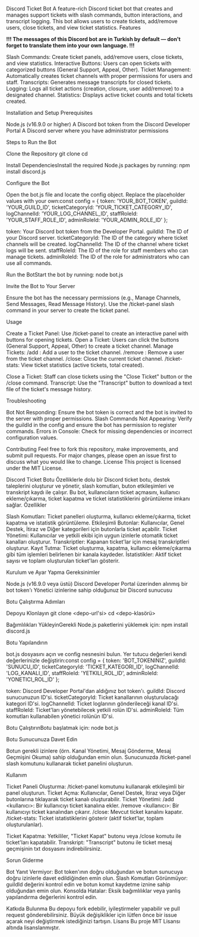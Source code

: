 Discord Ticket Bot
A feature-rich Discord ticket bot that creates and manages support tickets with slash commands, button interactions, and transcript logging. This bot allows users to create tickets, add/remove users, close tickets, and view ticket statistics.
Features

**!!! The messages of this Discord bot are in Turkish by default — don't forget to translate them into your own language. !!!**


Slash Commands: Create ticket panels, add/remove users, close tickets, and view statistics.
Interactive Buttons: Users can open tickets with categorized buttons (General Support, Appeal, Other).
Ticket Management: Automatically creates ticket channels with proper permissions for users and staff.
Transcripts: Generates message transcripts for closed tickets.
Logging: Logs all ticket actions (creation, closure, user add/remove) to a designated channel.
Statistics: Displays active ticket counts and total tickets created.

Installation and Setup
Prerequisites

Node.js (v16.9.0 or higher)
A Discord bot token from the Discord Developer Portal
A Discord server where you have administrator permissions

Steps to Run the Bot

Clone the Repository
git clone <repository-url>
cd <repository-folder>


Install DependenciesInstall the required Node.js packages by running:
npm install discord.js


Configure the Bot

Open the bot.js file and locate the config object.
Replace the placeholder values with your own:const config = {
    token: 'YOUR_BOT_TOKEN',
    guildId: 'YOUR_GUILD_ID',
    ticketCategoryId: 'YOUR_TICKET_CATEGORY_ID',
    logChannelId: 'YOUR_LOG_CHANNEL_ID',
    staffRoleId: 'YOUR_STAFF_ROLE_ID',
    adminRoleId: 'YOUR_ADMIN_ROLE_ID'
};


token: Your Discord bot token from the Developer Portal.
guildId: The ID of your Discord server.
ticketCategoryId: The ID of the category where ticket channels will be created.
logChannelId: The ID of the channel where ticket logs will be sent.
staffRoleId: The ID of the role for staff members who can manage tickets.
adminRoleId: The ID of the role for administrators who can use all commands.




Run the BotStart the bot by running:
node bot.js


Invite the Bot to Your Server

Ensure the bot has the necessary permissions (e.g., Manage Channels, Send Messages, Read Message History).
Use the /ticket-panel slash command in your server to create the ticket panel.



Usage

Create a Ticket Panel: Use /ticket-panel to create an interactive panel with buttons for opening tickets.
Open a Ticket: Users can click the buttons (General Support, Appeal, Other) to create a ticket channel.
Manage Tickets:
/add <user>: Add a user to the ticket channel.
/remove <user>: Remove a user from the ticket channel.
/close: Close the current ticket channel.
/ticket-stats: View ticket statistics (active tickets, total created).


Close a Ticket: Staff can close tickets using the "Close Ticket" button or the /close command.
Transcript: Use the "Transcript" button to download a text file of the ticket's message history.

Troubleshooting

Bot Not Responding: Ensure the bot token is correct and the bot is invited to the server with proper permissions.
Slash Commands Not Appearing: Verify the guildId in the config and ensure the bot has permission to register commands.
Errors in Console: Check for missing dependencies or incorrect configuration values.

Contributing
Feel free to fork this repository, make improvements, and submit pull requests. For major changes, please open an issue first to discuss what you would like to change.
License
This project is licensed under the MIT License.

Discord Ticket Botu
Özelliklerle dolu bir Discord ticket botu, destek taleplerini oluşturur ve yönetir, slash komutları, buton etkileşimleri ve transkript kaydı ile çalışır. Bu bot, kullanıcıların ticket açmasını, kullanıcı ekleme/çıkarma, ticket kapatma ve ticket istatistiklerini görüntüleme imkanı sağlar.
Özellikler

Slash Komutları: Ticket panelleri oluşturma, kullanıcı ekleme/çıkarma, ticket kapatma ve istatistik görüntüleme.
Etkileşimli Butonlar: Kullanıcılar, Genel Destek, İtiraz ve Diğer kategorileri için butonlarla ticket açabilir.
Ticket Yönetimi: Kullanıcılar ve yetkili ekibi için uygun izinlerle otomatik ticket kanalları oluşturur.
Transkriptler: Kapanan ticket'lar için mesaj transkriptleri oluşturur.
Kayıt Tutma: Ticket oluşturma, kapatma, kullanıcı ekleme/çıkarma gibi tüm işlemleri belirlenen bir kanala kaydeder.
İstatistikler: Aktif ticket sayısı ve toplam oluşturulan ticket'ları gösterir.

Kurulum ve Ayar Yapma
Gereksinimler

Node.js (v16.9.0 veya üstü)
Discord Developer Portal üzerinden alınmış bir bot token'ı
Yönetici izinlerine sahip olduğunuz bir Discord sunucusu

Botu Çalıştırma Adımları

Depoyu Klonlayın
git clone <depo-url'si>
cd <depo-klasörü>


Bağımlılıkları YükleyinGerekli Node.js paketlerini yüklemek için:
npm install discord.js


Botu Yapılandırın

bot.js dosyasını açın ve config nesnesini bulun.
Yer tutucu değerleri kendi değerlerinizle değiştirin:const config = {
    token: 'BOT_TOKENINIZ',
    guildId: 'SUNUCU_ID',
    ticketCategoryId: 'TICKET_KATEGORI_ID',
    logChannelId: 'LOG_KANALI_ID',
    staffRoleId: 'YETKILI_ROL_ID',
    adminRoleId: 'YONETICI_ROL_ID'
};


token: Discord Developer Portal'dan aldığınız bot token'ı.
guildId: Discord sunucunuzun ID'si.
ticketCategoryId: Ticket kanallarının oluşturulacağı kategori ID'si.
logChannelId: Ticket loglarının gönderileceği kanal ID'si.
staffRoleId: Ticket'ları yönetebilecek yetkili rolün ID'si.
adminRoleId: Tüm komutları kullanabilen yönetici rolünün ID'si.




Botu ÇalıştırınBotu başlatmak için:
node bot.js


Botu Sunucunuza Davet Edin

Botun gerekli izinlere (örn. Kanal Yönetimi, Mesaj Gönderme, Mesaj Geçmişini Okuma) sahip olduğundan emin olun.
Sunucunuzda /ticket-panel slash komutunu kullanarak ticket panelini oluşturun.



Kullanım

Ticket Paneli Oluşturma: /ticket-panel komutunu kullanarak etkileşimli bir panel oluşturun.
Ticket Açma: Kullanıcılar, Genel Destek, İtiraz veya Diğer butonlarına tıklayarak ticket kanalı oluşturabilir.
Ticket Yönetimi:
/add <kullanıcı>: Bir kullanıcıyı ticket kanalına ekler.
/remove <kullanıcı>: Bir kullanıcıyı ticket kanalından çıkarır.
/close: Mevcut ticket kanalını kapatır.
/ticket-stats: Ticket istatistiklerini gösterir (aktif ticket'lar, toplam oluşturulanlar).


Ticket Kapatma: Yetkililer, "Ticket Kapat" butonu veya /close komutu ile ticket'ları kapatabilir.
Transkript: "Transcript" butonu ile ticket mesaj geçmişinin txt dosyasını indirebilirsiniz.

Sorun Giderme

Bot Yanıt Vermiyor: Bot token'ının doğru olduğundan ve botun sunucuya doğru izinlerle davet edildiğinden emin olun.
Slash Komutları Görünmüyor: guildId değerini kontrol edin ve botun komut kaydetme iznine sahip olduğundan emin olun.
Konsolda Hatalar: Eksik bağımlılıklar veya yanlış yapılandırma değerlerini kontrol edin.

Katkıda Bulunma
Bu depoyu fork edebilir, iyileştirmeler yapabilir ve pull request gönderebilirsiniz. Büyük değişiklikler için lütfen önce bir issue açarak neyi değiştirmek istediğinizi tartışın.
Lisans
Bu proje MIT Lisansı altında lisanslanmıştır.
